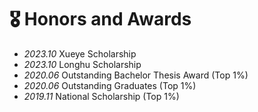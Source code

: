 # 🎖 Honors and Awards
- *2023.10* Xueye Scholarship
- *2023.10* Longhu Scholarship
- *2020.06* Outstanding Bachelor Thesis Award (Top 1%)
- *2020.06* Outstanding Graduates (Top 1%)
- *2019.11* National Scholarship (Top 1%)